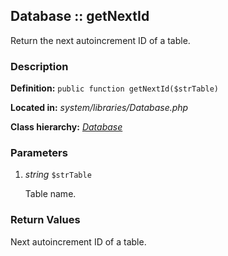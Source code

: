 
Database :: getNextId
-------------------------------------------

Return the next autoincrement ID of a table.


### Description ###

**Definition:** `public function getNextId($strTable)`

**Located in:** *system/libraries/Database.php*

**Class hierarchy:** *[Database](../Database.md)*


### Parameters ###

1. *string* `$strTable`

	Table name.


### Return Values ###

Next autoincrement ID of a table.

